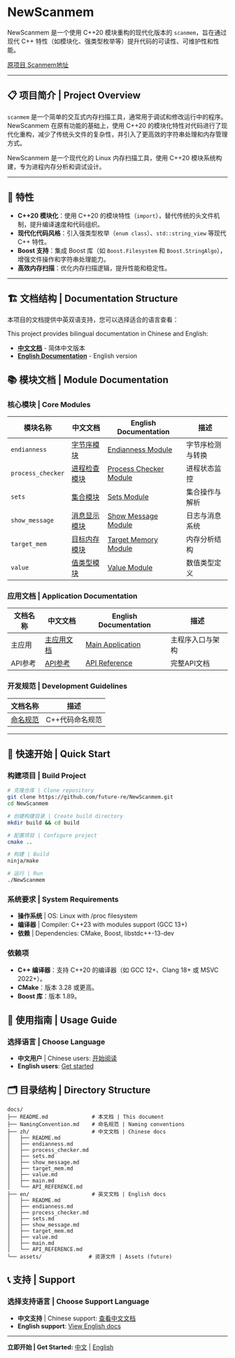# NewScanmem

NewScanmem 是一个使用 C++20 模块重构的现代化版本的 `scanmem`，旨在通过现代 C++ 特性（如模块化、强类型枚举等）提升代码的可读性、可维护性和性能。

[原项目 Scanmem地址](https://github.com/scanmem/scanmem)

---

## 📋 项目简介 | Project Overview

`scanmem` 是一个简单的交互式内存扫描工具，通常用于调试和修改运行中的程序。NewScanmem 在原有功能的基础上，使用 C++20 的模块化特性对代码进行了现代化重构，减少了传统头文件的复杂性，并引入了更高效的字符串处理和内存管理方式。

NewScanmem 是一个现代化的 Linux 内存扫描工具，使用 C++20 模块系统构建，专为进程内存分析和调试设计。

---

## 🚀 特性

- **C++20 模块化**：使用 C++20 的模块特性（`import`），替代传统的头文件机制，提升编译速度和代码组织。
- **现代化代码风格**：引入强类型枚举（`enum class`）、`std::string_view` 等现代 C++ 特性。
- **Boost 支持**：集成 Boost 库（如 `Boost.Filesystem` 和 `Boost.StringAlgo`），增强文件操作和字符串处理能力。
- **高效内存扫描**：优化内存扫描逻辑，提升性能和稳定性。

---

## 🏗️ 文档结构 | Documentation Structure

本项目的文档提供中英双语支持，您可以选择适合的语言查看：

This project provides bilingual documentation in Chinese and English:

- [**中文文档**](./docs/zh/README.md) - 简体中文版本
- [**English Documentation**](./docs/en/README.md) - English version

## 📚 模块文档 | Module Documentation

### 核心模块 | Core Modules

| 模块名称 | 中文文档 | English Documentation | 描述 |
|----------|----------|----------------------|------|
| `endianness` | [字节序模块](./docs/zh/endianness.md) | [Endianness Module](./docs/en/endianness.md) | 字节序检测与转换 |
| `process_checker` | [进程检查模块](./docs/zh/process_checker.md) | [Process Checker Module](./docs/en/process_checker.md) | 进程状态监控 |
| `sets` | [集合模块](./docs/zh/sets.md) | [Sets Module](./docs/en/sets.md) | 集合操作与解析 |
| `show_message` | [消息显示模块](./docs/zh/show_message.md) | [Show Message Module](./docs/en/show_message.md) | 日志与消息系统 |
| `target_mem` | [目标内存模块](./docs/zh/target_mem.md) | [Target Memory Module](./docs/en/target_mem.md) | 内存分析结构 |
| `value` | [值类型模块](./docs/zh/value.md) | [Value Module](./docs/en/value.md) | 数值类型定义 |

### 应用文档 | Application Documentation

| 文档名称 | 中文文档 | English Documentation | 描述 |
|----------|----------|----------------------|------|
| 主应用 | [主应用文档](./docs/zh/main.md) | [Main Application](./docs/en/main.md) | 主程序入口与架构 |
| API参考 | [API参考](./docs/zh/API_REFERENCE.md) | [API Reference](./docs/en/API_REFERENCE.md) | 完整API文档 |

### 开发规范 | Development Guidelines

| 文档名称 | 描述 |
|----------|------|
| [命名规范](./docs/NamingConvention.md) | C++代码命名规范 |

---

## 🚀 快速开始 | Quick Start

### 构建项目 | Build Project

```bash
# 克隆仓库 | Clone repository
git clone https://github.com/future-re/NewScanmem.git
cd NewScanmem

# 创建构建目录 | Create build directory
mkdir build && cd build

# 配置项目 | Configure project
cmake ..

# 构建 | Build
ninja/make

# 运行 | Run
./NewScanmem
```

### 系统要求 | System Requirements

- **操作系统** | OS: Linux with /proc filesystem
- **编译器** | Compiler: C++23 with modules support (GCC 13+)
- **依赖** | Dependencies: CMake, Boost, libstdc++-13-dev

### **依赖项**

- **C++ 编译器**：支持 C++20 的编译器（如 GCC 12+、Clang 18+ 或 MSVC 2022+）。
- **CMake**：版本 3.28 或更高。
- **Boost 库**：版本 1.89。

## 📖 使用指南 | Usage Guide

### 选择语言 | Choose Language

- **中文用户** | Chinese users: [开始阅读](./docs/zh/README.md)
- **English users**: [Get started](./docs/en/README.md)

## 🗂️ 目录结构 | Directory Structure

```tree
docs/
├── README.md              # 本文档 | This document
├── NamingConvention.md    # 命名规范 | Naming conventions
├── zh/                    # 中文文档 | Chinese docs
│   ├── README.md
│   ├── endianness.md
│   ├── process_checker.md
│   ├── sets.md
│   ├── show_message.md
│   ├── target_mem.md
│   ├── value.md
│   ├── main.md
│   └── API_REFERENCE.md
├── en/                    # 英文文档 | English docs
│   ├── README.md
│   ├── endianness.md
│   ├── process_checker.md
│   ├── sets.md
│   ├── show_message.md
│   ├── target_mem.md
│   ├── value.md
│   ├── main.md
│   └── API_REFERENCE.md
└── assets/               # 资源文件 | Assets (future)
```

## 📞 支持 | Support

### 选择支持语言 | Choose Support Language

- **中文支持** | Chinese support: [查看中文文档](./docs/zh/README.md)
- **English support**: [View English docs](./docs/en/README.md)

---

**立即开始 | Get Started:** [中文](./docs/zh/README.md) | [English](./docs/en/README.md)
